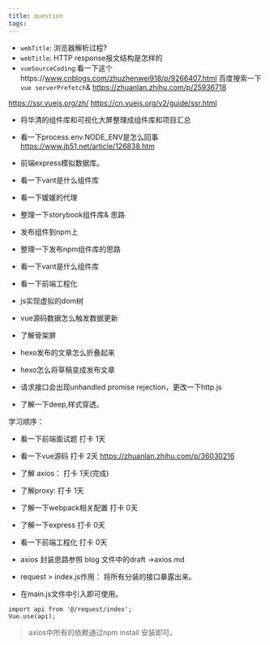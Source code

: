 ```yaml
---
title: question
tags:
---
```


* `webTitle`: 浏览器解析过程?
* `webTitle`: HTTP response报文结构是怎样的
* `vueSourceCoding`:看一下这个https://www.cnblogs.com/zhuzhenwei918/p/9266407.html 百度搜索一下`vue serverPrefetch`& https://zhuanlan.zhihu.com/p/25936718

https://ssr.vuejs.org/zh/
https://cn.vuejs.org/v2/guide/ssr.html

* 将华清的组件库和可视化大屏整理成组件库和项目汇总

* 看一下process.env.NODE_ENV是怎么回事 https://www.jb51.net/article/126838.htm

* 前端express模拟数据库。

* 看一下vant是什么组件库

* 看一下媛媛的代理

* 整理一下storybook组件库& 思路

* 发布组件到npm上
* 整理一下发布npm组件库的思路

* 看一下vant是什么组件库

* 看一下前端工程化

* js实现虚拟的dom树
* vue源码数据怎么触发数据更新
* 了解骨架屏

* hexo发布的文章怎么折叠起来
* hexo怎么将草稿变成发布文章

 
* 请求接口会出现unhandled promise rejection，更改一下http.js

* 了解一下deep,样式穿透。


学习顺序：

* 看一下前端面试题 打卡 1天
* 看一下vue源码    打卡 2天 https://zhuanlan.zhihu.com/p/36030216
* 了解 axios： 打卡 1天(完成)
* 了解proxy: 打卡 1天
* 了解一下webpack相关配置   打卡 0天
* 了解一下express   打卡 0天
* 看一下前端工程化  打卡 0天



* axios 封装思路参照 blog 文件中的draft ->axios.md
* request > index.js作用： 将所有分装的接口暴露出来。 
* 在main.js文件中引入即可使用。
```
import api from '@/request/index';
Vue.use(api);
```
> axios中所有的依赖通过npm install 安装即可。
